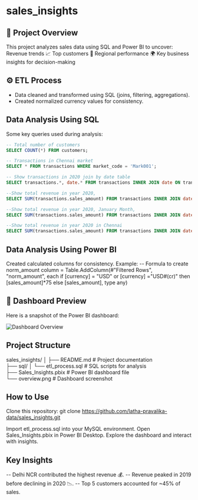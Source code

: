 # sales_insights

## 📌 Project Overview
This project analyzes sales data using SQL and Power BI to uncover:
Revenue trends 📈
Top customers 👥
Regional performance 🌍
Key business insights for decision-making

## ⚙️ ETL Process
- Data cleaned and transformed using SQL (joins, filtering, aggregations).
- Created normalized currency values for consistency.

## Data Analysis Using SQL
Some key queries used during analysis:
```sql
-- Total number of customers
SELECT COUNT(*) FROM customers;

-- Transactions in Chennai market
SELECT * FROM transactions WHERE market_code = 'Mark001';

-- Show transactions in 2020 join by date table
SELECT transactions.*, date.* FROM transactions INNER JOIN date ON transactions.order_date=date.date where date.year=2020;

--Show total revenue in year 2020,
SELECT SUM(transactions.sales_amount) FROM transactions INNER JOIN date ON transactions.order_date=date.date where date.year=2020 and transactions.currency="INR\r" or transactions.currency="USD\r";

--Show total revenue in year 2020, January Month,
SELECT SUM(transactions.sales_amount) FROM transactions INNER JOIN date ON transactions.order_date=date.date where date.year=2020 and and date.month_name="January" and (transactions.currency="INR\r" or transactions.currency="USD\r");

--Show total revenue in year 2020 in Chennai
SELECT SUM(transactions.sales_amount) FROM transactions INNER JOIN date ON transactions.order_date=date.date where date.year=2020 and transactions.market_code="Mark001"; 
```

## Data Analysis Using Power BI
Created calculated columns for consistency.
Example: 
-- Formula to create norm_amount column
= Table.AddColumn(#"Filtered Rows", "norm_amount", each if [currency] = "USD" or [currency] ="USD#(cr)" then [sales_amount]*75 else [sales_amount], type any)

## 📸 Dashboard Preview  

Here is a snapshot of the Power BI dashboard:  

![Dashboard Overview](https://raw.githubusercontent.com/latha-pravalika/sales_insights/main/overview.png)


## Project Structure
sales_insights/
│
├── README.md                 # Project documentation  
├── sql/
│   └── etl_process.sql       # SQL scripts for analysis  
├── Sales_Insights.pbix       # Power BI dashboard file  
└── overview.png              # Dashboard screenshot  


## How to Use

Clone this repository:
git clone https://github.com/latha-pravalika-data/sales_insights.git

Import etl_process.sql into your MySQL environment.
Open Sales_Insights.pbix in Power BI Desktop.
Explore the dashboard and interact with insights.

## Key Insights

-- Delhi NCR contributed the highest revenue 💰.
-- Revenue peaked in 2019 before declining in 2020 📉.
-- Top 5 customers accounted for ~45% of sales.


